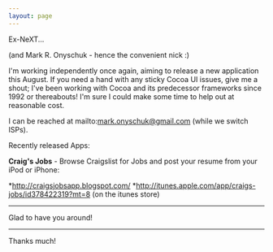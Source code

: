 ```yaml
---
layout: page
---
```




Ex-NeXT...

(and Mark R. Onyschuk - hence the convenient nick :)

I'm working independently once again, aiming to release a new application this August. If you need a hand with any sticky Cocoa UI issues, give me a shout; I've been working with Cocoa and its predecessor frameworks since 1992 or thereabouts! I'm sure I could make some time to help out at reasonable cost.

I can be reached at mailto:mark.onyschuk@gmail.com (while we switch ISPs).

Recently released Apps:

**Craig's Jobs** - Browse Craigslist for Jobs and post your resume from your iPod or iPhone:

*http://craigsjobsapp.blogspot.com/
*http://itunes.apple.com/app/craigs-jobs/id378422319?mt=8 (on the itunes store)



----

Glad to have you around!

----

Thanks much!
